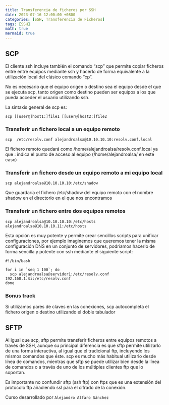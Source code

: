 ```yaml
---
title: Transferencia de ficheros por SSH
date: 2023-07-16 12:00:00 +0800
categories: [SSH, Transferencia de Ficheros]
tags: [SSH]
math: true
mermaid: true
---
```



## SCP

El cliente ssh incluye también el comando “scp” que permite copiar ficheros entre entre equipos mediante ssh y hacerlo de forma equivalente a la utilización local del clásico comando “cp”.

No es necesario que el equipo origen o destino sea el equipo desde el que se ejecuta scp, tanto origen como destino pueden ser equipos a los que pueda acceder el usuario utilizando ssh.

La sintaxis general de scp es:

```
scp [[user@]host1:]file1 [[user@]host2:]file2
```

### Transferir un fichero local a un equipo remoto

```
scp  /etc/resolv.conf alejandroalsa@10.10.10.10:resolv.conf.local
```
El fichero remoto quedará como /home/alejandroalsa/resolv.conf.local ya que : indica el punto de acceso al equipo (/home/alejandroalsa/ en este caso)

### Transferir un fichero desde un equipo remoto a mi equipo local

```
scp alejandroalsa@10.10.10.10:/etc/shadow
```

Que guardaría el fichero /etc/shadow del equipo remoto con el nombre shadow en el directorio en el que nos encontramos

### Transferir un fichero entre dos equipos remotos

```
scp alejandroalsa@10.10.10.10:/etc/hosts alejandroalsa@10.10.10.11:/etc/hosts
```

Esta opción es muy potente y permite crear sencillos scripts para unificar configuraciones, por ejemplo imaginemos que queremos tener la misma configuración DNS en un conjunto de servidores, podríamos hacerlo de forma sencilla y potente con ssh mediante el siguiente script:

```
#!/bin/bash

for i in `seq 1 100`; do
  scp alejandroalsa@servidor1:/etc/resolv.conf 192.168.1.$i:/etc/resolv.conf
done
```

### Bonus track

Si utilizamos pares de claves en las conexiones, scp autocompleta el fichero origen o destino utilizando el doble tabulador

## SFTP

Al igual que scp, sftp permite transferir ficheros entre equipos remotos a través de SSH, aunque su principal diferencia es que sftp permite utilizarlo de una forma interactiva, al igual que el tradicional ftp, incluyendo los mismos comandos que éste. scp es mucho más habitual utilizarlo desde línea de comandos, mientras que sftp se puede utilizar bien desde la línea de comandos o a través de uno de los múltiples clientes ftp que lo soportan.

Es importante no confundir sftp (ssh ftp) con ftps que es una extensión del protocolo ftp añadiendo ssl para el cifrado de la conexión.

Curso desarrollado por `Alejandro Alfaro Sánchez`
